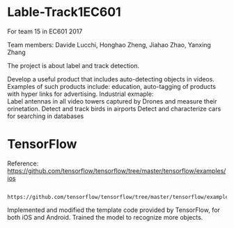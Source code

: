 # Lable-Track1EC601
For team 15  in EC601 2017

Team members: Davide Lucchi, Honghao Zheng, Jiahao Zhao, Yanxing Zhang

The project is about label and track detection.

Develop a useful product that includes auto-detecting objects in videos.  Examples of such products include:  education, auto-tagging of products with hyper links for advertising.
Industrial exmaple:  
Label antennas in all video towers captured by Drones and measure their orinetation.
Detect and track birds in airports
Detect and characterize cars for searching in databases

# TensorFlow
Reference: https://github.com/tensorflow/tensorflow/tree/master/tensorflow/examples/ios

           https://github.com/tensorflow/tensorflow/tree/master/tensorflow/examples/android

Implemented and modified the template code provided by TensorFlow, for both iOS and Android. Trained the model to recognize more objects.
